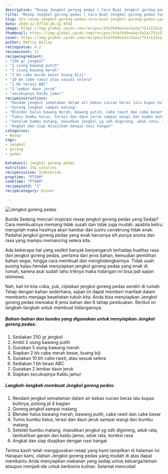 ```yaml
---
description: "Resep Jengkol goreng pedas | Cara Buat Jengkol goreng pedas Yang Enak dan Simpel"
title: "Resep Jengkol goreng pedas | Cara Buat Jengkol goreng pedas Yang Enak dan Simpel"
slug: 421-resep-jengkol-goreng-pedas-cara-buat-jengkol-goreng-pedas-yang-enak-dan-simpel
date: 2020-12-07T10:26:41.974Z
image: https://img-global.cpcdn.com/recipes/b3a7649ea1ec5a2a/751x532cq70/jengkol-goreng-pedas-foto-resep-utama.jpg
thumbnail: https://img-global.cpcdn.com/recipes/b3a7649ea1ec5a2a/751x532cq70/jengkol-goreng-pedas-foto-resep-utama.jpg
cover: https://img-global.cpcdn.com/recipes/b3a7649ea1ec5a2a/751x532cq70/jengkol-goreng-pedas-foto-resep-utama.jpg
author: Mattie Kelley
ratingvalue: 4.2
reviewcount: 11
recipeingredient:
- "250 gr jengkol"
- "2 siung bawang putih"
- "5 siung bawang merah"
- "2 bh cabe merah besar buang biji"
- "10 bh cabe rawit atau sesuai selera"
- "1 bh terasi ABC"
- "2 lembar daun jeruk"
- "secukupnya Kaldu jamur"
recipeinstructions:
- "Rendam jengkol semalaman dalam air bekas cucian beras lalu kupas kulitnya, potong jd 4 bagian"
- "Goreng jengkol sampai matang"
- "Blender halus bawang merah, bawang putih, cabe rawit dan cabe besar"
- "Tumis bumbu halus, terasi dan daun jeruk sampai wangi dan bumbu matang"
- "Setelah bumbu matang, masukkan jengkol yg sdh digoreng, aduk rata, tambahkan garam dan kaldu jamur, aduk rata, koreksi rasa"
- "Angkat dan siap disajikan dengan nasi hangat"
categories:
- Resep
tags:
- jengkol
- goreng
- pedas

katakunci: jengkol goreng pedas 
nutrition: 241 calories
recipecuisine: Indonesian
preptime: "PT28M"
cooktime: "PT40M"
recipeyield: "2"
recipecategory: Dinner

---
```



![Jengkol goreng pedas](https://img-global.cpcdn.com/recipes/b3a7649ea1ec5a2a/751x532cq70/jengkol-goreng-pedas-foto-resep-utama.jpg)

Bunda Sedang mencari inspirasi resep jengkol goreng pedas yang Sedap? Cara membuatnya memang tidak susah dan tidak juga mudah. apabila keliru mengolah maka hasilnya akan hambar dan justru cenderung tidak enak. Padahal jengkol goreng pedas yang enak harusnya sih punya aroma dan rasa yang mampu memancing selera kita.

Ada beberapa hal yang sedikit banyak berpengaruh terhadap kualitas rasa dari jengkol goreng pedas, pertama dari jenis bahan, kemudian pemilihan bahan segar, hingga cara membuat dan menghidangkannya. Tidak usah pusing kalau hendak menyiapkan jengkol goreng pedas yang enak di rumah, karena asal sudah tahu triknya maka hidangan ini bisa jadi sajian istimewa.




Nah, kali ini kita coba, yuk, ciptakan jengkol goreng pedas sendiri di rumah. Tetap dengan bahan sederhana, sajian ini dapat memberi manfaat dalam membantu menjaga kesehatan tubuh kita. Anda bisa menyiapkan Jengkol goreng pedas memakai 8 jenis bahan dan 6 tahap pembuatan. Berikut ini langkah-langkah untuk membuat hidangannya.

<!--inarticleads1-->

##### Bahan-bahan dan bumbu yang digunakan untuk menyiapkan Jengkol goreng pedas:

1. Sediakan 250 gr jengkol
1. Ambil 2 siung bawang putih
1. Gunakan 5 siung bawang merah
1. Siapkan 2 bh cabe merah besar, buang biji
1. Gunakan 10 bh cabe rawit, atau sesuai selera
1. Sediakan 1 bh terasi ABC
1. Gunakan 2 lembar daun jeruk
1. Siapkan secukupnya Kaldu jamur




<!--inarticleads2-->

##### Langkah-langkah membuat Jengkol goreng pedas:

1. Rendam jengkol semalaman dalam air bekas cucian beras lalu kupas kulitnya, potong jd 4 bagian
1. Goreng jengkol sampai matang
1. Blender halus bawang merah, bawang putih, cabe rawit dan cabe besar
1. Tumis bumbu halus, terasi dan daun jeruk sampai wangi dan bumbu matang
1. Setelah bumbu matang, masukkan jengkol yg sdh digoreng, aduk rata, tambahkan garam dan kaldu jamur, aduk rata, koreksi rasa
1. Angkat dan siap disajikan dengan nasi hangat




Terima kasih telah menggunakan resep yang kami tampilkan di halaman ini. Harapan kami, olahan Jengkol goreng pedas yang mudah di atas dapat membantu Anda menyiapkan makanan yang sedap untuk keluarga/teman ataupun menjadi ide untuk berbisnis kuliner. Selamat mencoba!
